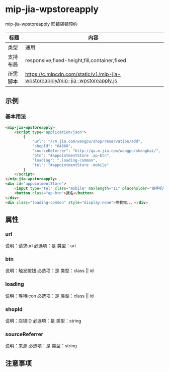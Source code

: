 # mip-jia-wpstoreapply

mip-jia-wpstoreapply 旺铺店铺预约

标题|内容
----|----
类型|通用
支持布局|responsive,fixed-height,fill,container,fixed
所需脚本|https://c.mipcdn.com/static/v1/mip-jia-wpstoreapply/mip-jia-wpstoreapply.js

## 示例

### 基本用法
```html
<mip-jia-wpstoreapply>
    <script type="application/json">
        {
            "url": "//m.jia.com/wangpu/shop/reservation/add",
            "shopId": "64868",
            "sourceReferrer": "http://qa.m.jia.com/wangpu/shanghai/",
            "btn": "#appointmentStore .ap-btn",
            "loading": ".loading-common",
            "tel": "#appointmentStore .mobile"
        }
    </script>
</mip-jia-wpstoreapply>
<div id="appointmentStore">
    <input type="tel" class="mobile" maxlength="11" placeholder="输手机号，享受以上福利">
    <button class="ap-btn">报名</button>
</div>
<div class="loading-common" style="display:none">等我完。。。</div>
```

## 属性

### url

说明：请求url
必选项：是
类型：url

### btn

说明：触发按钮
必选项：是
类型：class || id

### loading

说明：等待icon
必选项：是
类型：class || id

### shopId

说明：店铺ID
必选项：是
类型：string

### sourceReferrer

说明：来源
必选项：是
类型：string

## 注意事项
